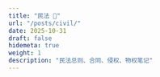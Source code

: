 ```yaml
---
title: "民法 📘"
url: "/posts/civil/"
date: 2025-10-31
draft: false
hidemeta: true
weight: 1
description: "民法总则、合同、侵权、物权笔记"
---
```

